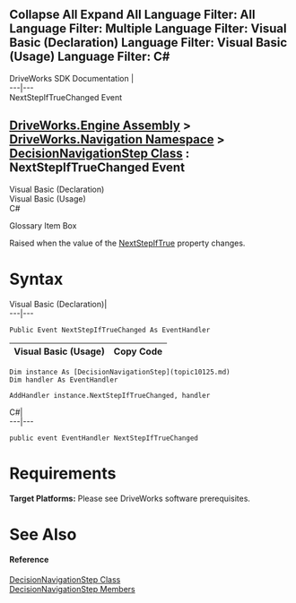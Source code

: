Collapse All Expand All Language Filter: All  Language Filter: Multiple  Language Filter: Visual Basic (Declaration) Language Filter: Visual Basic (Usage) Language Filter: C#  
---  
DriveWorks SDK Documentation  |   
---|---  
NextStepIfTrueChanged Event   
  
[DriveWorks.Engine Assembly](topic2156.md) > [DriveWorks.Navigation Namespace](topic10114.md) > [DecisionNavigationStep Class](topic10125.md) : NextStepIfTrueChanged Event  
---  
  
Visual Basic (Declaration)    
Visual Basic (Usage)    
C# 

Glossary Item Box

Raised when the value of the [NextStepIfTrue](topic10141.md) property changes. 

# Syntax

Visual Basic (Declaration)|   
---|---  
      
    
    Public Event NextStepIfTrueChanged As EventHandler  
  
Visual Basic (Usage)| Copy Code  
---|---  
      
    
    Dim instance As [DecisionNavigationStep](topic10125.md)
    Dim handler As EventHandler
     
    AddHandler instance.NextStepIfTrueChanged, handler  
  
C#|   
---|---  
      
    
    public event EventHandler NextStepIfTrueChanged  
  
# Requirements

**Target Platforms:** Please see DriveWorks software prerequisites.

# See Also

#### Reference

[DecisionNavigationStep Class](topic10125.md)   
[DecisionNavigationStep Members](topic10126.md)


